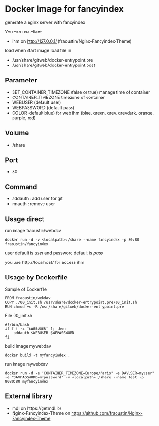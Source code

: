 # Docker Image for fancyindex

generate a nginx server with fancyindex

You can use client

- ihm on http://127.0.0.1/ (fraoustin/Nginx-Fancyindex-Theme)


load when start image load file in

- /usr/share/gitweb/docker-entrypoint.pre
- /usr/share/gitweb/docker-entrypoint.post

## Parameter

- SET_CONTAINER_TIMEZONE (false or true) manage time of container
- CONTAINER_TIMEZONE timezone of container
- WEBUSER (default user)
- WEBPASSWORD (default pass)
- COLOR (default blue) for web ihm (blue, green, grey, greydark, orange, purple, red)

## Volume

- /share

## Port

- 80 

## Command

- addauth : add user for git
- rmauth : remove user

## Usage direct

run image fraoustin/webdav

    docker run -d -v <localpath>:/share --name fancyindex -p 80:80 fraoustin/fancyindex

user default is *user* and password default is *pass*

you use http://localhost/ for access ihm

## Usage by Dockerfile

Sample of Dockerfile

    FROM fraoustin/webdav
    COPY ./00_init.sh /usr/share/docker-entrypoint.pre/00_init.sh
    RUN chmod +x -R /usr/share/gitweb/docker-entrypoint.pre

File 00_init.sh

    #!/bin/bash
    if [ ! -z "$WEBUSER" ]; then
        addauth $WEBUSER $WEPASSWORD
    fi    


build image mywebdav

    docker build -t myfancyindex .

run image mywebdav

    docker run -d -e "CONTAINER_TIMEZONE=Europe/Paris" -e DAVUSER=myuser" -e "DAVPASSWORD=mypassword" -v <localpath>:/share --name test -p 8080:80 myfancyindex

## External library

- mdl on https://getmdl.io/
- Nginx-Fancyindex-Theme on https://github.com/fraoustin/Nginx-Fancyindex-Theme


